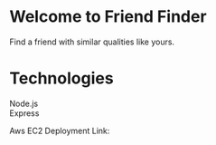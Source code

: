 # Welcome to Friend Finder

Find a friend with similar qualities like yours.

# Technologies
Node.js\
Express

Aws EC2 Deployment Link:\
[](http://ec2-18-224-199-42.us-east-2.compute.amazonaws.com:4000/)
